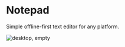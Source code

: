 # Notepad

Simple offline-first text editor for any platform.

![desktop, empty](screenshots/desktop-empty.png)
